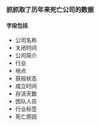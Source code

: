 ### 抓抓取了历年来死亡公司的数据
#### 字段包括
- 公司名称
- 关闭时间
- 公司简介
- 行业
- 地点
- 获投状态
- 成立时间
- 存活天数
- 团队人员
- 行业标签
- 死亡原因



